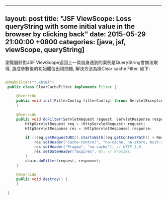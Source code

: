 ---
layout: post
title:  "JSF ViewScope: Loss queryString with some initial value in the browser by clicking back"
date:   2015-05-29 21:00:00 +0800
categories: [java, jsf, viewScope, queryString]
-----------------------------------------------
瀏覽器針對JSF ViewScope返回上一頁自身遇到的案例是QueryString會無法取得, 造成參數後的初始欄位出現問題, 解決方法為掛Clear cache Filter, 如下:

~~~ java

@@WebFilter("*.xhtml")
 public class ClearCacheFilter implements Filter {
 
     @Override
     public void init(FilterConfig filterConfig) throws ServletException {
     }
 
     @Override
     public void doFilter(ServletRequest request, ServletResponse response, FilterChain chain) throws IOException, ServletException {
         HttpServletRequest req = (HttpServletRequest) request;
         HttpServletResponse res = (HttpServletResponse) response;
 
         if (!req.getRequestURI().startsWith(req.getContextPath() + ResourceHandler.RESOURCE_IDENTIFIER)) { // Skip JSF resources (CSS/JS/Images/etc)
             res.setHeader("Cache-Control", "no-cache, no-store, must-revalidate"); // HTTP 1.1.
             res.setHeader("Pragma", "no-cache"); // HTTP 1.0.
             res.setDateHeader("Expires", 0); // Proxies.
         }
         chain.doFilter(request, response);
     }
 
     @Override
     public void destroy() {
     }
 
 }

~~~
